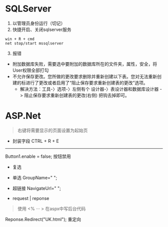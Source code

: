 # SQLServer
1. 以管理员身份运行（切记）
2. 快捷开启、关闭sqlserver服务
```
win + R + cmd
net stop/start mssqlserver
```
3. 报错
- 附加数据库失败，需要选中要附加的数据库所在的文件夹，属性，安全，将User权限全部打勾
- 不允许保存更改。您所做的更改要求删除并重新创建以下表。您对无法重新创建的标进行了更改或者启用了“阻止保存要求重新创建表的更改”选项。
	- 解决方法：工具-〉选项-〉左侧有个 设计器-〉表设计器和数据库设计器 -> 阻止保存要求重新创建表的更改(右侧) 把钩去掉即可。



# ASP.Net

> 右键将需要显示的页面设置为起始页

- 封装字段 CTRL + R + E



---
Button1.enable = false; 按钮禁用

- 复选
	
- 单选
	GroupName=" ";
- 超链接
	NavigateUrl=" ";
- request | reponse
> 使用 <% ··· > 在aspx中写后台代码

Reponse.Redirect("UK.html"); 重定向